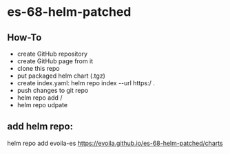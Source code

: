 # es-68-helm-patched
## How-To
- create GitHub repository
- create GitHub page from it
- clone this repo
- put packaged helm chart (.tgz)
- create index.yaml: helm repo index --url https:<github page url>/<path-to-charts-folder> .
- push changes to git repo
- helm repo add <repo-name> <github page url>/<path-to-charts-folder>
- helm repo udpate <repo-name>

## add helm repo:
helm repo add evoila-es https://evoila.github.io/es-68-helm-patched/charts
